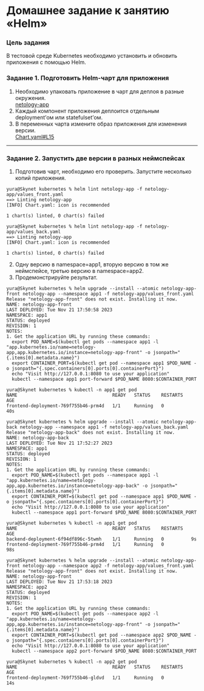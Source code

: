 # Домашнее задание к занятию «Helm»

### Цель задания

В тестовой среде Kubernetes необходимо установить и обновить приложения с помощью Helm.

### Задание 1. Подготовить Helm-чарт для приложения

1. Необходимо упаковать приложение в чарт для деплоя в разные окружения.  
[netology-app](https://github.com/kibernetiq/netology_k8s/tree/kuber-hw-2-5/netology-app)
2. Каждый компонент приложения деплоится отдельным deployment’ом или statefulset’ом.
3. В переменных чарта измените образ приложения для изменения версии.  
[Chart.yaml#L15](https://github.com/kibernetiq/netology_k8s/blob/kuber-hw-2-5/netology-app/Chart.yaml#L15)
------

### Задание 2. Запустить две версии в разных неймспейсах

1. Подготовив чарт, необходимо его проверить. Запуститe несколько копий приложения.
```
yura@Skynet kubernetes % helm lint netology-app -f netology-app/values_front.yaml 
==> Linting netology-app
[INFO] Chart.yaml: icon is recommended

1 chart(s) linted, 0 chart(s) failed
```
```
yura@Skynet kubernetes % helm lint netology-app -f netology-app/values_back.yaml 
==> Linting netology-app
[INFO] Chart.yaml: icon is recommended

1 chart(s) linted, 0 chart(s) failed
```
2. Одну версию в namespace=app1, вторую версию в том же неймспейсе, третью версию в namespace=app2.
3. Продемонстрируйте результат.
```
yura@Skynet kubernetes % helm upgrade --install --atomic netology-app-front netology-app --namespace app1 -f netology-app/values_front.yaml 
Release "netology-app-front" does not exist. Installing it now.
NAME: netology-app-front
LAST DEPLOYED: Tue Nov 21 17:50:58 2023
NAMESPACE: app1
STATUS: deployed
REVISION: 1
NOTES:
1. Get the application URL by running these commands:
  export POD_NAME=$(kubectl get pods --namespace app1 -l "app.kubernetes.io/name=netology-app,app.kubernetes.io/instance=netology-app-front" -o jsonpath="{.items[0].metadata.name}")
  export CONTAINER_PORT=$(kubectl get pod --namespace app1 $POD_NAME -o jsonpath="{.spec.containers[0].ports[0].containerPort}")
  echo "Visit http://127.0.0.1:8080 to use your application"
  kubectl --namespace app1 port-forward $POD_NAME 8080:$CONTAINER_PORT

yura@Skynet kubernetes % kubectl -n app1 get pod
NAME                                   READY   STATUS    RESTARTS   AGE
frontend-deployment-769f755b46-prm4d   1/1     Running   0          40s
```
```
yura@Skynet kubernetes % helm upgrade --install --atomic netology-app-back netology-app --namespace app1 -f netology-app/values_back.yaml  
Release "netology-app-back" does not exist. Installing it now.
NAME: netology-app-back
LAST DEPLOYED: Tue Nov 21 17:52:27 2023
NAMESPACE: app1
STATUS: deployed
REVISION: 1
NOTES:
1. Get the application URL by running these commands:
  export POD_NAME=$(kubectl get pods --namespace app1 -l "app.kubernetes.io/name=netology-app,app.kubernetes.io/instance=netology-app-back" -o jsonpath="{.items[0].metadata.name}")
  export CONTAINER_PORT=$(kubectl get pod --namespace app1 $POD_NAME -o jsonpath="{.spec.containers[0].ports[0].containerPort}")
  echo "Visit http://127.0.0.1:8080 to use your application"
  kubectl --namespace app1 port-forward $POD_NAME 8080:$CONTAINER_PORT

yura@Skynet kubernetes % kubectl -n app1 get pod
NAME                                   READY   STATUS    RESTARTS   AGE
backend-deployment-6f94df896c-5twmh    1/1     Running   0          9s
frontend-deployment-769f755b46-prm4d   1/1     Running   0          98s
```

```
yura@Skynet kubernetes % helm upgrade --install --atomic netology-app-front netology-app --namespace app2 -f netology-app/values_front.yaml
Release "netology-app-front" does not exist. Installing it now.
NAME: netology-app-front
LAST DEPLOYED: Tue Nov 21 17:53:18 2023
NAMESPACE: app2
STATUS: deployed
REVISION: 1
NOTES:
1. Get the application URL by running these commands:
  export POD_NAME=$(kubectl get pods --namespace app2 -l "app.kubernetes.io/name=netology-app,app.kubernetes.io/instance=netology-app-front" -o jsonpath="{.items[0].metadata.name}")
  export CONTAINER_PORT=$(kubectl get pod --namespace app2 $POD_NAME -o jsonpath="{.spec.containers[0].ports[0].containerPort}")
  echo "Visit http://127.0.0.1:8080 to use your application"
  kubectl --namespace app2 port-forward $POD_NAME 8080:$CONTAINER_PORT

yura@Skynet kubernetes % kubectl -n app2 get pod
NAME                                   READY   STATUS    RESTARTS   AGE
frontend-deployment-769f755b46-gldvd   1/1     Running   0          14s
```